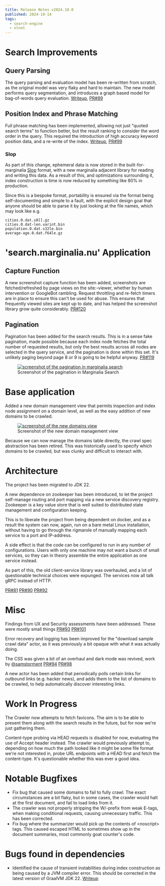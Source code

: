 ```yaml
---
title: Release Notes v2024.10.0
published: 2024-10-14
tags:
  - search-engine
  - nlnet
---
```


# Search Improvements

## Query Parsing

 The query parsing and evaluation model has been re-written from scratch, as the original model was very flaky and hard to maintain.  The new model performs query segmentation, and introduces a graph based model for bag-of-words query evaluation.  [Writeup](https://www.marginalia.nu/log/a_103_query_parsing/), [PR#89](https://github.com/MarginaliaSearch/MarginaliaSearch/pull/89)

## Position Index and Phrase Matching

Full phrase matching has been implemented, allowing not just "quoted search terms" to function better, but the result ranking to consider the word order in the query.  This required the introduction of high accuracy keyword position data, and a re-write of the index.  [Writeup](https://www.marginalia.nu/log/a_111_phrase_matching/), [PR#99](https://github.com/MarginaliaSearch/MarginaliaSearch/pull/99)

### Slop 

As part of this change, ephemeral data is now stored in the built-for-marginalia [Slop](https://github.com/MarginaliaSearch/SlopData) format, with a new marginalia adjacent library for reading and writing this data.  As a result of this, and optimizations surrounding it,  index construction is time is now reduced by something like 80% in production. 

Since this is a bespoke format, portability is ensured via the format being self-documenting and simple to a fault, with the explicit design goal that anyone should be able to parse it by just looking at the file names, which may look like e.g.

```
cities.0.dat.s8[].gz
cities.0.dat-len.varint.bin
population.0.dat.s32le.bin
average-age.0.dat.f64le.gz
```

# 'search.marginalia.nu' Application 

## Capture Function

A new screenshot capture function has been added, screenshots are fetched/refreshed by page views on the site:-viewer, whether by human intervention or GoogleBot rambling.  Request throttling and re-fetch timers are in place to ensure this can't be used for abuse.  This ensures that frequently viewed sites are kept up to date, and has helped the screenshot library grow quite considerably.  [PR#120](https://github.com/MarginaliaSearch/MarginaliaSearch/pull/120)

## Pagination

Pagination has been added for the search results.  This is in a sense fake pagination, made possible because each index node fetches the total number of requested results, but only the best results across all nodes are selected in the query service, and the pagination is done within this set.  It's unlikely paging beyond page 8 or 9 is going to be helpful anyway. [PR#119](https://github.com/MarginaliaSearch/MarginaliaSearch/pull/119)

<figure>
  <a href="/release-notes/v2024-10-0/pagination.png"><img src="/release-notes/v2024-10-0/pagination.png" alt="screenshot of the pagination in marginalia search"></a>
  <figcaption>Screenshot of the pagination in Marginalia Search</figcaption>
</figure>


# Base application

 Added a new domain management view that permits inspection and index node assignment on a domain level, as well as the easy addition of new domains to be crawled.

<figure>
  <a href="/release-notes/v2024-10-0/domains.png"><img src="/release-notes/v2024-10-0/domains.png" alt="screenshot of the new domains view"></a>
  <figcaption>Screenshot of the new domain management view</figcaption>
</figure>
 
 Because we can now manage the domains table directly, the crawl spec abstraction has been retired.  This was historically used to specify which domains to be crawled, but was clunky and difficult to interact with.

# Architecture

The project has been migrated to JDK 22.  

A new dependence on zookeeper has been introduced, to let the project self-manage routing and port mapping via a new service discovery registry.  Zookeeper is a key value store that is well suited to distributed state management and configuration keeping.

This is to liberate the project from being dependent on docker, and as a result the system can now, again, run on a bare metal Linux installation, without having to go through the rigmarole of manually mapping each service to a port and IP-address.

A side effect is that the code can be configured to run in any number of configurations.  Users with only one machine may not want a bunch of small services, so they can in theory assemble the entire application as one service instead.

As part of this, the old client-service library was overhauled, and a lot of questionable technical choices were expunged.  The services now all talk gRPC instead of HTTP.

[PR#81](https://github.com/MarginaliaSearch/MarginaliaSearch/pull/120) [PR#90](https://github.com/MarginaliaSearch/MarginaliaSearch/pull/120) [PR#92](https://github.com/MarginaliaSearch/MarginaliaSearch/pull/120)

# Misc

Findings from UX and Security assessments have been addressed.  These were mostly small things [PR#93](https://github.com/MarginaliaSearch/MarginaliaSearch/pull/93) [PR#101](https://github.com/MarginaliaSearch/MarginaliaSearch/pull/101)
	
Error recovery and logging has been improved for the "download sample crawl data" actor, as it was previously a bit opaque with what it was actually doing.

The CSS was given a bit of an overhaul and dark mode was revived, work by  [@samstorment](https://github.com/samstorment) [PR#94](https://github.com/MarginaliaSearch/MarginaliaSearch/pull/94) [PR#98](https://github.com/MarginaliaSearch/MarginaliaSearch/pull/98)
	
 A new actor has been added that periodically polls certain links for outbound links (e.g. hacker news), and adds them to the list of domains to be crawled, to help automatically discover interesting links.

# Work In Progress

 The Crawler now attempts to fetch favicons.  The aim is to be able to present them along with the search results in the future, but for now we're just gathering them. 

 Content-type probing via HEAD requests is disabled for now, evaluating the use of Accept header instead.  The crawler would previously attempt to, depending on how much the path looked like it might be some file format we're not interested in, probe URL endpoints with a HEAD first and fetch the content-type.   It's questionable whether this was ever a good idea.

# Notable Bugfixes

* Fix bug that caused some domains to fail to fully crawl.  The exact circumstances are a bit flaky, but in some cases, the crawler would halt at the first document, and fail to load links from it. 
* The crawler was not properly stripping the W/-prefix from weak E-tags, when making conditional requests, causing unnecessary traffic.  This has been corrected.
* Fix bug where the summarizer would pick up the contents of &lt;noscript&gt; tags.  This caused escaped HTML to sometimes show up in the document summaries, most commonly goat counter's code. 

# Bugs found in dependencies

* Identified the cause of transient instabilities during index construction as being caused by a JVM compiler error.  This should be corrected in the latest version of GraalVM JDK 22.  [Writeup](https://www.marginalia.nu/log/a_104_dep_bug/)
